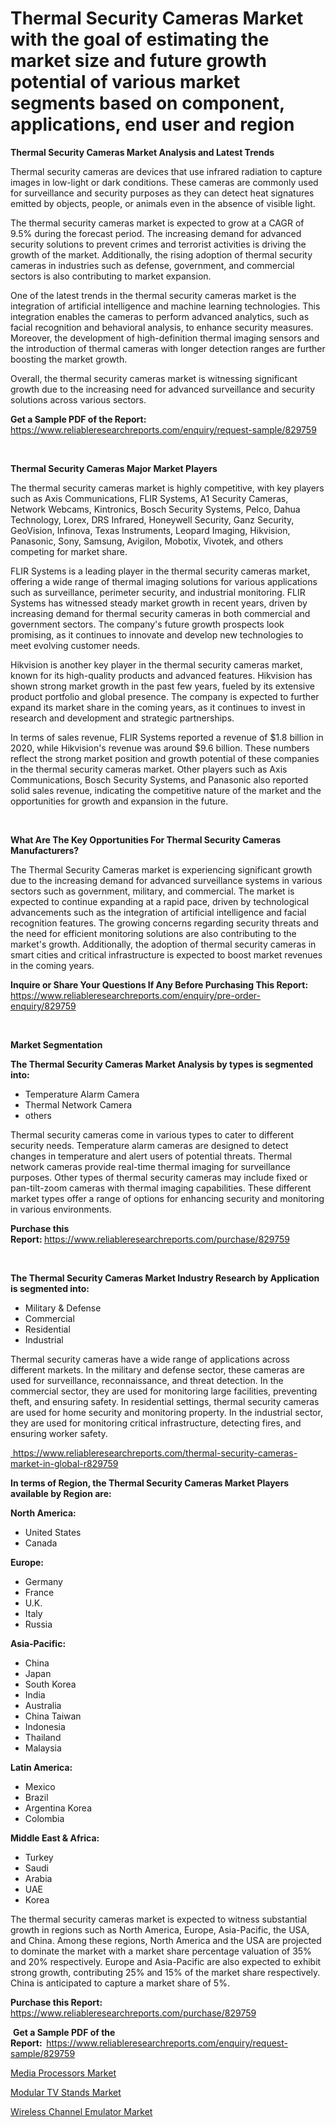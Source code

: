 <p><h1>Thermal Security Cameras Market with the goal of estimating the market size and future growth potential of various market segments based on component, applications, end user and region</h1></p><p><strong>Thermal Security Cameras Market Analysis and Latest Trends</strong></p>
<p><p>Thermal security cameras are devices that use infrared radiation to capture images in low-light or dark conditions. These cameras are commonly used for surveillance and security purposes as they can detect heat signatures emitted by objects, people, or animals even in the absence of visible light.</p><p>The thermal security cameras market is expected to grow at a CAGR of 9.5% during the forecast period. The increasing demand for advanced security solutions to prevent crimes and terrorist activities is driving the growth of the market. Additionally, the rising adoption of thermal security cameras in industries such as defense, government, and commercial sectors is also contributing to market expansion.</p><p>One of the latest trends in the thermal security cameras market is the integration of artificial intelligence and machine learning technologies. This integration enables the cameras to perform advanced analytics, such as facial recognition and behavioral analysis, to enhance security measures. Moreover, the development of high-definition thermal imaging sensors and the introduction of thermal cameras with longer detection ranges are further boosting the market growth.</p><p>Overall, the thermal security cameras market is witnessing significant growth due to the increasing need for advanced surveillance and security solutions across various sectors.</p></p>
<p><strong>Get a Sample PDF of the Report:&nbsp;</strong> <a href="https://www.reliableresearchreports.com/enquiry/request-sample/829759">https://www.reliableresearchreports.com/enquiry/request-sample/829759</a></p>
<p>&nbsp;</p>
<p><strong>Thermal Security Cameras Major Market Players</strong></p>
<p><p>The thermal security cameras market is highly competitive, with key players such as Axis Communications, FLIR Systems, A1 Security Cameras, Network Webcams, Kintronics, Bosch Security Systems, Pelco, Dahua Technology, Lorex, DRS Infrared, Honeywell Security, Ganz Security, GeoVision, Infinova, Texas Instruments, Leopard Imaging, Hikvision, Panasonic, Sony, Samsung, Avigilon, Mobotix, Vivotek, and others competing for market share.</p><p>FLIR Systems is a leading player in the thermal security cameras market, offering a wide range of thermal imaging solutions for various applications such as surveillance, perimeter security, and industrial monitoring. FLIR Systems has witnessed steady market growth in recent years, driven by increasing demand for thermal security cameras in both commercial and government sectors. The company's future growth prospects look promising, as it continues to innovate and develop new technologies to meet evolving customer needs.</p><p>Hikvision is another key player in the thermal security cameras market, known for its high-quality products and advanced features. Hikvision has shown strong market growth in the past few years, fueled by its extensive product portfolio and global presence. The company is expected to further expand its market share in the coming years, as it continues to invest in research and development and strategic partnerships.</p><p>In terms of sales revenue, FLIR Systems reported a revenue of $1.8 billion in 2020, while Hikvision's revenue was around $9.6 billion. These numbers reflect the strong market position and growth potential of these companies in the thermal security cameras market. Other players such as Axis Communications, Bosch Security Systems, and Panasonic also reported solid sales revenue, indicating the competitive nature of the market and the opportunities for growth and expansion in the future.</p></p>
<p>&nbsp;</p>
<p><strong>What Are The Key Opportunities For Thermal Security Cameras Manufacturers?</strong></p>
<p><p>The Thermal Security Cameras market is experiencing significant growth due to the increasing demand for advanced surveillance systems in various sectors such as government, military, and commercial. The market is expected to continue expanding at a rapid pace, driven by technological advancements such as the integration of artificial intelligence and facial recognition features. The growing concerns regarding security threats and the need for efficient monitoring solutions are also contributing to the market's growth. Additionally, the adoption of thermal security cameras in smart cities and critical infrastructure is expected to boost market revenues in the coming years.</p></p>
<p><strong>Inquire or Share Your Questions If Any Before Purchasing This Report:</strong> <a href="https://www.reliableresearchreports.com/enquiry/pre-order-enquiry/829759">https://www.reliableresearchreports.com/enquiry/pre-order-enquiry/829759</a></p>
<p>&nbsp;</p>
<p><strong>Market Segmentation</strong></p>
<p><strong>The Thermal Security Cameras Market Analysis by types is segmented into:</strong></p>
<p><ul><li>Temperature Alarm Camera</li><li>Thermal Network Camera</li><li>others</li></ul></p>
<p><p>Thermal security cameras come in various types to cater to different security needs. Temperature alarm cameras are designed to detect changes in temperature and alert users of potential threats. Thermal network cameras provide real-time thermal imaging for surveillance purposes. Other types of thermal security cameras may include fixed or pan-tilt-zoom cameras with thermal imaging capabilities. These different market types offer a range of options for enhancing security and monitoring in various environments.</p></p>
<p><strong>Purchase this Report:&nbsp;</strong><a href="https://www.reliableresearchreports.com/purchase/829759">https://www.reliableresearchreports.com/purchase/829759</a></p>
<p>&nbsp;</p>
<p><strong>The Thermal Security Cameras Market Industry Research by Application is segmented into:</strong></p>
<p><ul><li>Military & Defense</li><li>Commercial</li><li>Residential</li><li>Industrial</li></ul></p>
<p><p>Thermal security cameras have a wide range of applications across different markets. In the military and defense sector, these cameras are used for surveillance, reconnaissance, and threat detection. In the commercial sector, they are used for monitoring large facilities, preventing theft, and ensuring safety. In residential settings, thermal security cameras are used for home security and monitoring property. In the industrial sector, they are used for monitoring critical infrastructure, detecting fires, and ensuring worker safety.</p></p>
<p><a href="https://www.reliableresearchreports.com/thermal-security-cameras-market-in-global-r829759">&nbsp;https://www.reliableresearchreports.com/thermal-security-cameras-market-in-global-r829759</a></p>
<p><strong>In terms of Region, the Thermal Security Cameras Market Players available by Region are:</strong></p>
<p>
    <p> <strong> North America: </strong>
        <ul>
            <li>United States</li>
            <li>Canada</li>
        </ul>
        </p> 
    <p> <strong> Europe: </strong>
        <ul>
            <li>Germany</li>
            <li>France</li>
            <li>U.K.</li>
            <li>Italy</li>
            <li>Russia</li>
        </ul>
        </p> 
    <p> <strong> Asia-Pacific: </strong>
        <ul>
            <li>China</li>
            <li>Japan</li>
            <li>South Korea</li>
            <li>India</li>
            <li>Australia</li>
            <li>China Taiwan</li>
            <li>Indonesia</li>
            <li>Thailand</li>
            <li>Malaysia</li>
        </ul>
        </p> 
    <p> <strong> Latin America: </strong>
        <ul>
            <li>Mexico</li>
            <li>Brazil</li>
            <li>Argentina Korea</li>
            <li>Colombia</li>
        </ul>
        </p> 
    <p> <strong> Middle East & Africa: </strong>
        <ul>
            <li>Turkey</li>
            <li>Saudi</li>
            <li>Arabia</li>
            <li>UAE</li>
            <li>Korea</li>
        </ul>
    </p>
    </p>
<p><p>The thermal security cameras market is expected to witness substantial growth in regions such as North America, Europe, Asia-Pacific, the USA, and China. Among these regions, North America and the USA are projected to dominate the market with a market share percentage valuation of 35% and 20% respectively. Europe and Asia-Pacific are also expected to exhibit strong growth, contributing 25% and 15% of the market share respectively. China is anticipated to capture a market share of 5%.</p></p>
<p><strong>Purchase this Report: </strong><a href="https://www.reliableresearchreports.com/purchase/829759">https://www.reliableresearchreports.com/purchase/829759</a></p>
<p>&nbsp;<strong>Get a Sample PDF of the Report:&nbsp;&nbsp;</strong><a href="https://www.reliableresearchreports.com/enquiry/request-sample/829759">https://www.reliableresearchreports.com/enquiry/request-sample/829759</a></p>
<p><strong></strong></p>
<p><p><a href="https://github.com/okotobwrhuteie/Market-Research-Report-List-2/blob/main/media-processors-market.md">Media Processors Market</a></p><p><a href="https://github.com/myacatherineblakecaczo9vcsw/Market-Research-Report-List-2/blob/main/modular-tv-stands-market.md">Modular TV Stands Market</a></p><p><a href="https://full-wildebeest-80b.notion.site/Wireless-Channel-Emulator-Market-Outlook-Industry-Overview-and-Forecast-2024-to-2031-48add6dd34db4694a32d1e08afceaf0f">Wireless Channel Emulator Market</a></p></p>